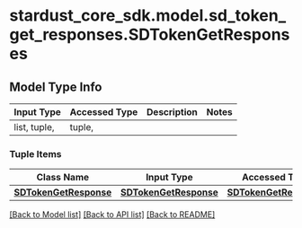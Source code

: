 # stardust_core_sdk.model.sd_token_get_responses.SDTokenGetResponses

## Model Type Info
Input Type | Accessed Type | Description | Notes
------------ | ------------- | ------------- | -------------
list, tuple,  | tuple,  |  | 

### Tuple Items
Class Name | Input Type | Accessed Type | Description | Notes
------------- | ------------- | ------------- | ------------- | -------------
[**SDTokenGetResponse**](SDTokenGetResponse.md) | [**SDTokenGetResponse**](SDTokenGetResponse.md) | [**SDTokenGetResponse**](SDTokenGetResponse.md) |  | 

[[Back to Model list]](../../README.md#documentation-for-models) [[Back to API list]](../../README.md#documentation-for-api-endpoints) [[Back to README]](../../README.md)

